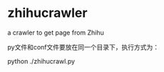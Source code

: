 zhihucrawler
============

a crawler to get page from Zhihu

py文件和conf文件要放在同一个目录下，执行方式为：

  python ./zhihucrawl.py
